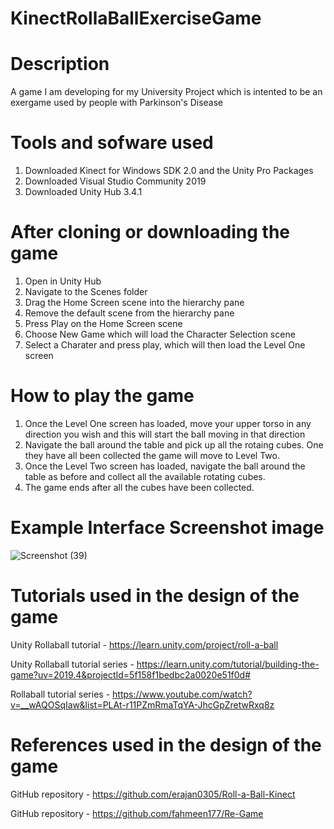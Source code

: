 # KinectRollaBallExerciseGame

# Description
A game I am developing for my University Project which is intented to be an exergame used by people with Parkinson's Disease

# Tools and sofware used

1. Downloaded Kinect for Windows SDK 2.0 and the Unity Pro Packages
2. Downloaded Visual Studio Community 2019 
3. Downloaded Unity Hub 3.4.1

# After cloning or downloading the game 

1. Open in Unity Hub
2. Navigate to the Scenes folder
3. Drag the Home Screen scene into the hierarchy pane
4. Remove the default scene from the hierarchy pane
5. Press Play on the Home Screen scene
6. Choose New Game which will load the Character Selection scene
7. Select a Charater and press play, which will then load the Level One screen

# How to play the game

1. Once the Level One screen has loaded, move your upper torso in any direction you wish and this will start the ball moving in that direction
2. Navigate the ball around the table and pick up all the rotaing cubes. One they have all been collected the game will move to Level Two.
3. Once the Level Two screen has loaded, navigate the ball around the table as before and collect all the available rotating cubes.
4. The game ends after all the cubes have been collected.  

# Example Interface Screenshot image

![Screenshot (39)](https://user-images.githubusercontent.com/126461574/232249699-db9a5517-917c-4ebf-b799-3680b9fa4f40.png)


# Tutorials used in the design of the game

Unity Rollaball tutorial - https://learn.unity.com/project/roll-a-ball

Unity Rollaball tutorial series - https://learn.unity.com/tutorial/building-the-game?uv=2019.4&projectId=5f158f1bedbc2a0020e51f0d#

Rollaball tutorial series - https://www.youtube.com/watch?v=__wAQOSqIaw&list=PLAt-r11PZmRmaTqYA-JhcGpZretwRxq8z


# References used in the design of the game

GitHub repository - https://github.com/erajan0305/Roll-a-Ball-Kinect

GitHub repository - https://github.com/fahmeen177/Re-Game

